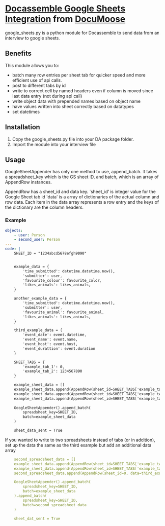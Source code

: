 # [Docassemble Google Sheets Integration](https://docassemble.org/) from [DocuMoose](https://documoose.ca/)

google_sheets.py is a python module for Docassemble to send data from an interview to google sheets.

## Benefits
This module allows you to:
- batch many row entries per sheet tab for quicker speed and more efficient use of api calls.
- post to different tabs by id
- write to correct cell by named headers even if column is moved since last data entry (not during api call)
- write object data with prepended names based on object name
- have values written into sheet correctly based on datatypes
- set datetimes


## Installation
1. Copy the google_sheets.py file into your DA package folder.
2. Import the module into your interview file

## Usage
GoogleSheetAppender has only one method to use, append_batch.
It takes a spreadsheet_key which is the GS sheet ID, and batch, which is an array of AppendRow instances.

AppendRow has a sheet_id and data key.
'sheet_id' is integer value for the Google Sheet tab id
'data' is a array of dictionaries of the actual column and row data.
Each item in the data array represents a row entry and the keys of the dictionary are the column headers.

### Example
```yml
objects:
    - user: Person
    - second_user: Person
---
code: |
    SHEET_ID = "1234abcd5678efgh9090"


    example_data = {
        'time_submitted': datetime.datetime.now(),
        'submitter': user,
        'favourite_colour': favourite_color,
        'likes_animals': likes_animals,
    }

    another_example_data = {
        'time_submitted': datetime.datetime.now(),
        'submitter': user,
        'favourite_animal': favourite_animal,
        'likes_animals': likes_animals,
    }

    third_example_data = {
        'event_date': event.datetime,
        'event_name': event.name,
        'event_host': event.host,
        'event_durattion': event.duration
    }

    SHEET_TABS = {
        'example_tab_1': 0,
        'example_tab_2': 1234567890
    }

    example_sheet_data = []
    example_sheet_data.append(AppendRow(sheet_id=SHEET_TABS['example_tab_1']), data=example_data))
    example_sheet_data.append(AppendRow(sheet_id=SHEET_TABS['example_tab_1']), data=another_example_data))
    example_sheet_data.append(AppendRow(sheet_id=SHEET_TABS['example_tab_2']), data=third_example_data))
    
    GoogleSheetAppender().append_batch(
        spreadsheet_key=SHEET_ID,
        batch=example_sheet_data
    )

    sheet_data_sent = True
```

If you wanted to write to two spreadsheets instead of tabs (or in addition), set up the data the same as the third example but add an additional data array

```yml
    second_spreadsheet_data = []
    example_sheet_data.append(AppendRow(sheet_id=SHEET_TABS['example_tab_1'], data=example_data))
    example_sheet_data.append(AppendRow(sheet_id=SHEET_TABS['example_tab_1'], data=another_example_data))
    second_spreadsheet_data.append(AppendRow(sheet_id=0, data=third_example_data))

    GoogleSheetAppender().append_batch(
        spreadsheet_key=SHEET_ID,
        batch=example_sheet_data
    ).append_batch(
        spreadsheet_key=SHEET_ID,
        batch=second_spreadsheet_data
    )

    sheet_dat_sent = True
```
